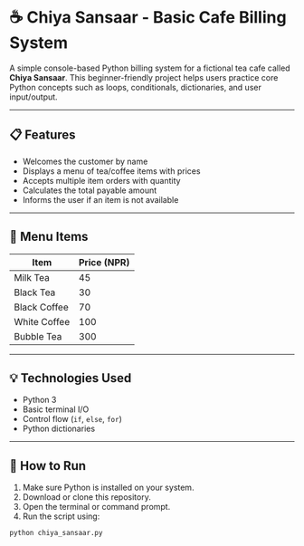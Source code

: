 # ☕ Chiya Sansaar - Basic Cafe Billing System

A simple console-based Python billing system for a fictional tea cafe called **Chiya Sansaar**. This beginner-friendly project helps users practice core Python concepts such as loops, conditionals, dictionaries, and user input/output.

---

## 📋 Features

- Welcomes the customer by name
- Displays a menu of tea/coffee items with prices
- Accepts multiple item orders with quantity
- Calculates the total payable amount
- Informs the user if an item is not available

---

## 🧾 Menu Items

| Item          | Price (NPR) |
|---------------|-------------|
| Milk Tea      | 45          |
| Black Tea     | 30          |
| Black Coffee  | 70          |
| White Coffee  | 100         |
| Bubble Tea    | 300         |

---

## 💡 Technologies Used

- Python 3
- Basic terminal I/O
- Control flow (`if`, `else`, `for`)
- Python dictionaries

---

## 🚀 How to Run

1. Make sure Python is installed on your system.
2. Download or clone this repository.
3. Open the terminal or command prompt.
4. Run the script using:

```bash
python chiya_sansaar.py
